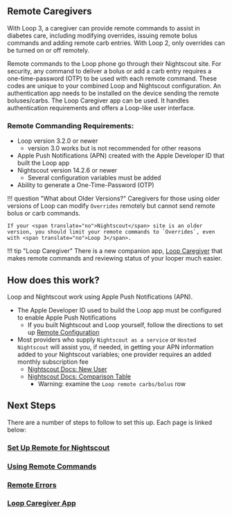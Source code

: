 ## Remote Caregivers

With <span translate="no">Loop</span> 3, a caregiver can provide remote commands to assist in diabetes care, including modifying overrides, issuing remote bolus commands and adding remote carb entries. With <span translate="no">Loop</span> 2, only overrides can be turned on or off remotely.

Remote commands to the <span translate="no">Loop</span> phone go through their <span translate="no">Nightscout</span> site. For security, any command to deliver a bolus or add a carb entry requires a one-time-password (OTP) to be used with each remote command. These codes are unique to your combined <span translate="no">Loop</span> and <span translate="no">Nightscout</span> configuration. An authentication app needs to be installed on the device sending the remote boluses/carbs. The <span translate="no">Loop Caregiver</span> app can be used. It handles authentication requirements and offers a <span translate="no">Loop</span>-like user interface.

### Remote Commanding Requirements:

* <span translate="no">Loop</span> version 3.2.0 or newer
    * version 3.0 works but is not recommended for other reasons
* <span translate="no">Apple Push Notifications</span> (</span>APN</span>) created with the <span translate="no">Apple Developer ID</span> that built the <span translate="no">Loop</span> app
* <span translate="no">Nightscout</span> version 14.2.6 or newer
    * Several configuration variables must be added
* Ability to generate a One-Time-Password (OTP)

!!! question "What about Older Versions?"
    Caregivers for those using older versions of Loop can modify `Overrides` remotely but cannot send remote bolus or carb commands.

    If your <span translate="no">Nightscout</span> site is an older version, you should limit your remote commands to `Overrides`, even with <span translate="no">Loop 3</span>.

!!! tip "<span translate="no">Loop Caregiver</span>"
    There is a new companion app, [<span translate="no">Loop Caregiver</span>](loop-caregiver.md) that makes remote commands and reviewing status of your looper much easier.

## How does this work?

<span translate="no">Loop</span> and <span translate="no">Nightscout</span> work using <span translate="no">Apple Push Notifications</span> (APN).

* The <span translate="no">Apple Developer ID</span> used to build the <span translate="no">Loop</span> app must be configured to enable <span translate="no">Apple Push Notifications</span>
    * If you built <span translate="no">Nightscout</span> and <span translate="no">Loop</span> yourself, follow the directions to set up [Remote Configuration](remote-config.md)
* Most providers who supply `Nightscout as a service` or `Hosted Nightscout` will assist you, if needed, in getting your APN information added to your <span translate="no">Nightscout</span> variables; one provider requires an added monthly subscription fee
    * [Nightscout Docs: New User](https://nightscout.github.io/nightscout/new-user)
    * [Nightscout Docs: Comparison Table](https://nightscout.github.io/nightscout/new-user/#vendors-comparison-table)
        * Warning: examine the `Loop remote carbs/bolus` row

## Next Steps

There are a number of steps to follow to set this up. Each page is linked below:

### [Set Up Remote for Nightscout](remote-config.md)

### [Using Remote Commands](remote-commands.md)

### [Remote Errors](remote-errors.md)

### [<span translate="no">Loop Caregiver</span> App](loop-caregiver.md)
